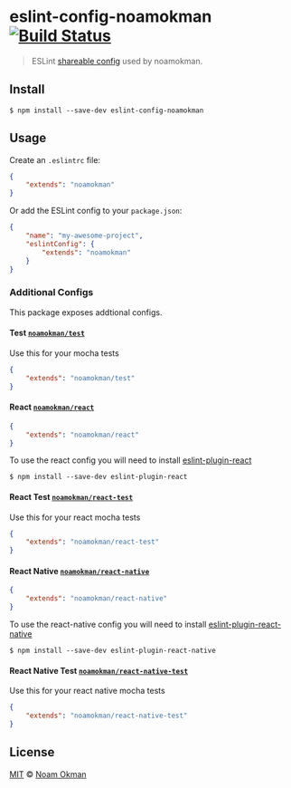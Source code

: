 # eslint-config-noamokman [![Build Status](https://travis-ci.org/noamokman/eslint-config-noamokman.svg)](https://travis-ci.org/noamokman/eslint-config-noamokman)

> ESLint [shareable config](http://eslint.org/docs/developer-guide/shareable-configs.html) used by noamokman.


## Install

```
$ npm install --save-dev eslint-config-noamokman
```

## Usage

Create an `.eslintrc` file:

```json
{
	"extends": "noamokman"
}
```

Or add the ESLint config to your `package.json`:

```json
{
	"name": "my-awesome-project",
	"eslintConfig": {
		"extends": "noamokman"
	}
}
```

### Additional Configs

This package exposes addtional configs.

#### Test [`noamokman/test`](test.json)

Use this for your mocha tests

```json
{
	"extends": "noamokman/test"
}
```

#### React [`noamokman/react`](react.json)

```json
{
	"extends": "noamokman/react"
}
```

To use the react config you will need to install [eslint-plugin-react](https://github.com/yannickcr/eslint-plugin-react)

```
$ npm install --save-dev eslint-plugin-react
```

#### React Test [`noamokman/react-test`](react-test.json)

Use this for your react mocha tests

```json
{
	"extends": "noamokman/react-test"
}
```

#### React Native [`noamokman/react-native`](react-native.json)

```json
{
	"extends": "noamokman/react-native"
}
```

To use the react-native config you will need to install [eslint-plugin-react-native](https://github.com/Intellicode/eslint-plugin-react-native)

```
$ npm install --save-dev eslint-plugin-react-native
```

#### React Native Test [`noamokman/react-native-test`](react-native-test.json)

Use this for your react native mocha tests

```json
{
	"extends": "noamokman/react-native-test"
}
```

## License

[MIT](LICENSE) © [Noam Okman](https://github.com/noamokman)
